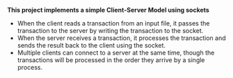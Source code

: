 **This project implements a simple Client-Server Model using sockets**
* When the client reads a transaction from an input file, it passes the transaction to the server by writing the transaction to the socket.
* When the server receives a transaction, it processes the transaction and sends the result back to the client using the socket.
* Multiple clients can connect to a server at the same time, though the transactions will be processed in the order they arrive by a single process.
